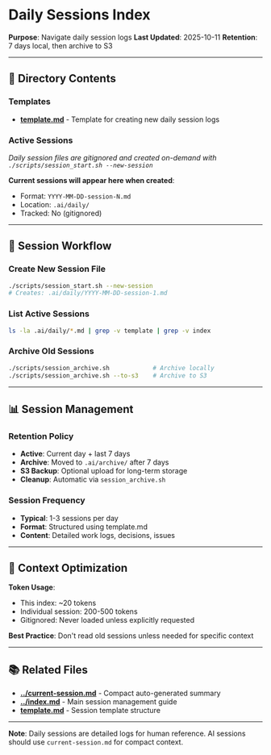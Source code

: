 # Daily Sessions Index

**Purpose**: Navigate daily session logs
**Last Updated**: 2025-10-11
**Retention**: 7 days local, then archive to S3

---

## 📁 Directory Contents

### Templates
- **[template.md](template.md)** - Template for creating new daily session logs

### Active Sessions
*Daily session files are gitignored and created on-demand with `./scripts/session_start.sh --new-session`*

**Current sessions will appear here when created**:
- Format: `YYYY-MM-DD-session-N.md`
- Location: `.ai/daily/`
- Tracked: No (gitignored)

---

## 🔄 Session Workflow

### Create New Session File
```bash
./scripts/session_start.sh --new-session
# Creates: .ai/daily/YYYY-MM-DD-session-1.md
```

### List Active Sessions
```bash
ls -la .ai/daily/*.md | grep -v template | grep -v index
```

### Archive Old Sessions
```bash
./scripts/session_archive.sh            # Archive locally
./scripts/session_archive.sh --to-s3    # Archive to S3
```

---

## 📊 Session Management

### Retention Policy
- **Active**: Current day + last 7 days
- **Archive**: Moved to `.ai/archive/` after 7 days
- **S3 Backup**: Optional upload for long-term storage
- **Cleanup**: Automatic via `session_archive.sh`

### Session Frequency
- **Typical**: 1-3 sessions per day
- **Format**: Structured using template.md
- **Content**: Detailed work logs, decisions, issues

---

## 🎯 Context Optimization

**Token Usage**:
- This index: ~20 tokens
- Individual session: 200-500 tokens
- Gitignored: Never loaded unless explicitly requested

**Best Practice**: Don't read old sessions unless needed for specific context

---

## 📚 Related Files

- **[../current-session.md](../current-session.md)** - Compact auto-generated summary
- **[../index.md](../index.md)** - Main session management guide
- **[template.md](template.md)** - Session template structure

---

**Note**: Daily sessions are detailed logs for human reference. AI sessions should use `current-session.md` for compact context.
